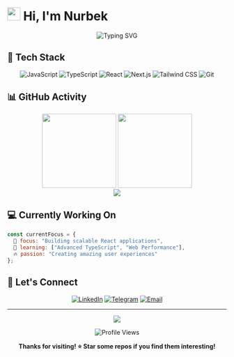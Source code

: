 # <img src="https://raw.githubusercontent.com/MartinHeinz/MartinHeinz/master/wave.gif" width="30px"> Hi, I'm Nurbek

<div align="center">
  <img src="https://readme-typing-svg.herokuapp.com?font=Fira+Code&size=22&pause=1000&color=00D9FF&center=true&vCenter=true&width=440&lines=Frontend+Developer;React+%26+Next.js+Expert;Building+Amazing+Web+Apps;Always+Learning+%F0%9F%9A%80" alt="Typing SVG" />
</div>

## 🚀 Tech Stack

<div align="center">
  
![JavaScript](https://img.shields.io/badge/-JavaScript-F7DF1E?style=for-the-badge&logo=javascript&logoColor=black&labelColor=F7DF1E)
![TypeScript](https://img.shields.io/badge/-TypeScript-3178C6?style=for-the-badge&logo=typescript&logoColor=white&labelColor=3178C6)
![React](https://img.shields.io/badge/-React-61DAFB?style=for-the-badge&logo=react&logoColor=black&labelColor=61DAFB)
![Next.js](https://img.shields.io/badge/-Next.js-000000?style=for-the-badge&logo=next.js&logoColor=white&labelColor=000000)
![Tailwind CSS](https://img.shields.io/badge/-Tailwind_CSS-38B2AC?style=for-the-badge&logo=tailwind-css&logoColor=white&labelColor=38B2AC)
![Git](https://img.shields.io/badge/-Git-F05032?style=for-the-badge&logo=git&logoColor=white&labelColor=F05032)

</div>

## 📊 GitHub Activity

<div align="center">
  <img height="170" src="https://github-readme-stats.vercel.app/api?username=Nurbekprog&show_icons=true&theme=tokyonight&hide_border=true&bg_color=0D1117&title_color=00D9FF&icon_color=00D9FF&text_color=FFFFFF"/>
  <img height="170" src="https://github-readme-stats.vercel.app/api/top-langs/?username=Nurbekprog&layout=compact&theme=tokyonight&hide_border=true&bg_color=0D1117&title_color=00D9FF&text_color=FFFFFF"/>
</div>

<div align="center">
  <img src="https://github-readme-streak-stats.herokuapp.com/?user=Nurbekprog&theme=tokyonight&hide_border=true&background=0D1117&stroke=00D9FF&ring=00D9FF&fire=FF6B35&currStreakLabel=00D9FF" />
</div>

## 💻 Currently Working On

```javascript
const currentFocus = {
  🎯 focus: "Building scalable React applications",
  🌱 learning: ["Advanced TypeScript", "Web Performance"],
  🔥 passion: "Creating amazing user experiences"
};
```

## 🤝 Let's Connect

<div align="center">
  
[![LinkedIn](https://img.shields.io/badge/LinkedIn-0077B5?style=for-the-badge&logo=linkedin&logoColor=white&labelColor=0077B5)](https://www.linkedin.com/in/nurbek-yuldashev/)
[![Telegram](https://img.shields.io/badge/Telegram-2CA5E0?style=for-the-badge&logo=telegram&logoColor=white&labelColor=2CA5E0)](https://t.me/nnurdev)
[![Email](https://img.shields.io/badge/Email-D14836?style=for-the-badge&logo=gmail&logoColor=white&labelColor=D14836)](mailto:nurbekdeveloper@gmail.com)

</div>

---

<div align="center">
  <img src="https://capsule-render.vercel.app/api?type=waving&color=gradient&customColorList=0,2,2,5,30&height=100&section=footer"/>
</div>

<div align="center">
  
![Profile Views](https://komarev.com/ghpvc/?username=Nurbekprog&color=00D9FF&style=for-the-badge)

**Thanks for visiting! ⭐ Star some repos if you find them interesting!**

</div>
